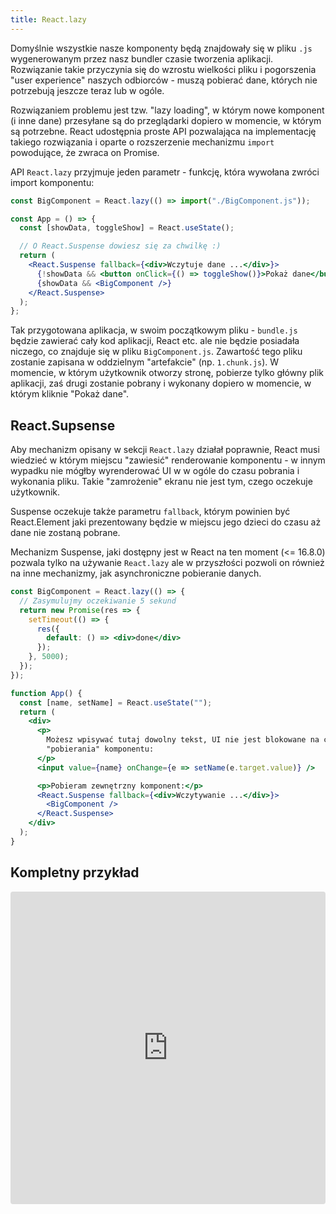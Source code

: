 ```yaml
---
title: React.lazy
---
```


Domyślnie wszystkie nasze komponenty będą znajdowały się w pliku `.js` wygenerowanym przez nasz bundler czasie tworzenia aplikacji. Rozwiązanie takie przyczynia się do wzrostu wielkości pliku i pogorszenia "user experience" naszych odbiorców - muszą pobierać dane, których nie potrzebują jeszcze teraz lub w ogóle.

Rozwiązaniem problemu jest tzw. "lazy loading", w którym nowe komponent (i inne dane) przesyłane są do przeglądarki dopiero w momencie, w którym są potrzebne. React udostępnia proste API pozwalająca na implementację takiego rozwiązania i oparte o rozszerzenie mechanizmu `import` powodujące, że zwraca on Promise.

API `React.lazy` przyjmuje jeden parametr - funkcję, która wywołana zwróci import komponentu:

```jsx
const BigComponent = React.lazy(() => import("./BigComponent.js"));

const App = () => {
  const [showData, toggleShow] = React.useState();

  // O React.Suspense dowiesz się za chwilkę :)
  return (
    <React.Suspense fallback={<div>Wczytuje dane ...</div>}>
      {!showData && <button onClick={() => toggleShow()}>Pokaż dane</button>}
      {showData && <BigComponent />}
    </React.Suspense>
  );
};
```

Tak przygotowana aplikacja, w swoim początkowym pliku - `bundle.js` będzie zawierać cały kod aplikacji, React etc. ale nie będzie posiadała niczego, co znajduje się w pliku `BigComponent.js`. Zawartość tego pliku zostanie zapisana w oddzielnym "artefakcie" (np. `1.chunk.js`). W momencie, w którym użytkownik otworzy stronę, pobierze tylko główny plik aplikacji, zaś drugi zostanie pobrany i wykonany dopiero w momencie, w którym kliknie "Pokaż dane".

## React.Supsense

Aby mechanizm opisany w sekcji `React.lazy` działał poprawnie, React musi wiedzieć w którym miejscu "zawiesić" renderowanie komponentu - w innym wypadku nie mógłby wyrenderować UI w w ogóle do czasu pobrania i wykonania pliku. Takie "zamrożenie" ekranu nie jest tym, czego oczekuje użytkownik.

Suspense oczekuje także parametru `fallback`, którym powinien być React.Element jaki prezentowany będzie w miejscu jego dzieci do czasu aż dane nie zostaną pobrane.

Mechanizm Suspense, jaki dostępny jest w React na ten moment (<= 16.8.0) pozwala tylko na używanie `React.lazy` ale w przyszłości pozwoli on również na inne mechanizmy, jak asynchroniczne pobieranie danych.

```jsx
const BigComponent = React.lazy(() => {
  // Zasymulujmy oczekiwanie 5 sekund
  return new Promise(res => {
    setTimeout(() => {
      res({
        default: () => <div>done</div>
      });
    }, 5000);
  });
});

function App() {
  const [name, setName] = React.useState("");
  return (
    <div>
      <p>
        Możesz wpisywać tutaj dowolny tekst, UI nie jest blokowane na czas
        "pobierania" komponentu:
      </p>
      <input value={name} onChange={e => setName(e.target.value)} />

      <p>Pobieram zewnętrzny komponent:</p>
      <React.Suspense fallback={<div>Wczytywanie ...</div>}>
        <BigComponent />
      </React.Suspense>
    </div>
  );
}
```

## Kompletny przykład

<iframe src="https://codesandbox.io/embed/mz79mkxpky" style="width:100%; height:500px; border:0; border-radius: 4px; overflow:hidden;" sandbox="allow-modals allow-forms allow-popups allow-scripts allow-same-origin"></iframe>
